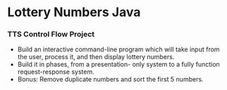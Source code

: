 # Lottery Numbers Java
### TTS Control Flow Project
- Build an interactive command-line program which will take input from the user, process it, and then display lottery numbers. 
- Build it in phases, from a presentation- only system to a fully function request-response system.
- Bonus: Remove duplicate numbers and sort the first 5 numbers.